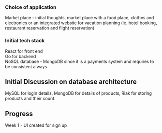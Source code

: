 ### Choice of application
Market place - initial thoughts, market place with a food place, clothes and electronics or an integrated website for vacation planning (ie. hotel booking, restaurant reservation and flight reservation)

### Initial tech stack
React for front end <br />
Go for backend <br />
NoSQL database - MongoDB since it is a payments system and requires to be consistent always <br />

## Initial Discussion on database architecture
MySQL for login details, MongoDB for details of products, Riak for storing products and their count.  


## Progress

Week 1 - UI created for sign up


